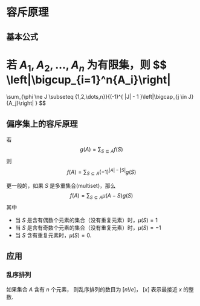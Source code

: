 # 容斥原理

## 基本公式

若 $A_1, A_2, \dots, A_n$ 为有限集，则
$$
\left|\bigcup_{i=1}^n{A_i}\right|
=
\sum_{\phi \ne J \subseteq \{1,2,\dots,n\}}{(-1)^{ |J| - 1 }\left|\bigcap_{j \in J}{A_j}\right| }
$$

## 偏序集上的容斥原理

若
$$ g(A) = \sum_{S \subseteq A}{f(S)} $$
则
$$ f(A) = \sum_{S \subseteq A}{(-1)^{ |A| - |S| }g(S)} $$

更一般的，如果 $S$ 是多重集合(multiset)，那么
$$ f(A) = \sum_{S \subseteq A}{\mu(A - S)g(S)}$$
其中
* 当 $S$ 是含有偶数个元素的集合（没有重复元素）时，$\mu(S) = 1$
* 当 $S$ 是含有奇数个元素的集合（没有重复元素）时，$\mu(S) = -1$
* 当 $S$ 含有重复元素时，$\mu(S) = 0$.

## 应用

### 乱序排列

如果集合 $A$ 含有 $n$ 个元素，
则乱序排列的数目为 $[n! / e]$， $[x]$ 表示最接近 $x$ 的整数.
